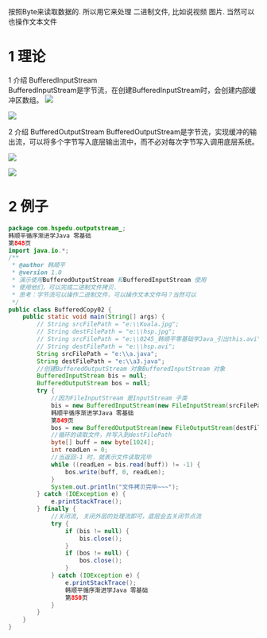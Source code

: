 
按照Byte来读取数据的. 所以用它来处理 二进制文件, 比如说视频 图片. 
当然可以 也操作文本文件

# 1 理论

1 介绍 BufferedInputStream  
BufferedInputStream是字节流，在创建BufferedInputStream时，会创建内部缓冲区数组。
![](https://img-blog.csdnimg.cn/bfd2ce3146774834a9b373dd43191d4f.png?x-oss-process=image/watermark,type_d3F5LXplbmhlaQ,shadow_50,text_Q1NETiBA5aWI5pav5p2O5YWI55Sf,size_11,color_FFFFFF,t_70,g_se,x_16)

![](https://img-blog.csdnimg.cn/63f96fec09c444b3b59c25153b906a12.png?x-oss-process=image/watermark,type_d3F5LXplbmhlaQ,shadow_50,text_Q1NETiBA5aWI5pav5p2O5YWI55Sf,size_13,color_FFFFFF,t_70,g_se,x_16)


2 介绍 BufferedOutputStream
BufferedOutputStream是字节流，实现缓冲的输出流，可以将多个字节写入底层输出流中，而不必对每次字节写入调用底层系统。

![](https://img-blog.csdnimg.cn/7be0b5b4e5264ae1adf644c20d831144.png?x-oss-process=image/watermark,type_d3F5LXplbmhlaQ,shadow_50,text_Q1NETiBA5aWI5pav5p2O5YWI55Sf,size_10,color_FFFFFF,t_70,g_se,x_16)


![](https://img-blog.csdnimg.cn/b87b12999ed2495895b203c0c80276dc.png?x-oss-process=image/watermark,type_d3F5LXplbmhlaQ,shadow_50,text_Q1NETiBA5aWI5pav5p2O5YWI55Sf,size_15,color_FFFFFF,t_70,g_se,x_16)

# 2 例子

```java
package com.hspedu.outputstream_;
韩顺平循序渐进学Java 零基础
第848页
import java.io.*;
/**
 * @author 韩顺平
 * @version 1.0
 * 演示使用BufferedOutputStream 和BufferedInputStream 使用
 * 使用他们，可以完成二进制文件拷贝.
 * 思考：字节流可以操作二进制文件，可以操作文本文件吗？当然可以
 */
public class BufferedCopy02 {
    public static void main(String[] args) {
        // String srcFilePath = "e:\\Koala.jpg";
        // String destFilePath = "e:\\hsp.jpg";
        // String srcFilePath = "e:\\0245_韩顺平零基础学Java_引出this.avi";
        // String destFilePath = "e:\\hsp.avi";
        String srcFilePath = "e:\\a.java";
        String destFilePath = "e:\\a3.java";
        //创建BufferedOutputStream 对象BufferedInputStream 对象
        BufferedInputStream bis = null;
        BufferedOutputStream bos = null;
        try {
            //因为FileInputStream 是InputStream 子类
            bis = new BufferedInputStream(new FileInputStream(srcFilePath));
            韩顺平循序渐进学Java 零基础
            第849页
            bos = new BufferedOutputStream(new FileOutputStream(destFilePath));
            //循环的读取文件，并写入到destFilePath
            byte[] buff = new byte[1024];
            int readLen = 0;
            //当返回-1 时，就表示文件读取完毕
            while ((readLen = bis.read(buff)) != -1) {
                bos.write(buff, 0, readLen);
            }
            System.out.println("文件拷贝完毕~~~");
        } catch (IOException e) {
            e.printStackTrace();
        } finally {
            //关闭流, 关闭外层的处理流即可，底层会去关闭节点流
            try {
                if (bis != null) {
                    bis.close();
                }
                if (bos != null) {
                    bos.close();
                }
            } catch (IOException e) {
                e.printStackTrace();
                韩顺平循序渐进学Java 零基础
                第850页
            }
        }
    }
}
```